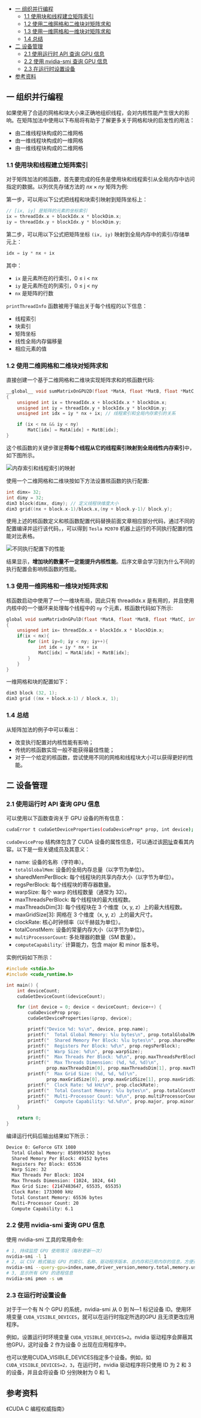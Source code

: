 - [一 组织并行编程](#一-组织并行编程)
  - [1.1 使用块和线程建立矩阵索引](#11-使用块和线程建立矩阵索引)
  - [1.2 使用二维网格和二维块对矩阵求和](#12-使用二维网格和二维块对矩阵求和)
  - [1.3 使用一维网格和一维块对矩阵求和](#13-使用一维网格和一维块对矩阵求和)
  - [1.4 总结](#14-总结)
- [二 设备管理](#二-设备管理)
  - [2.1 使用运行时 API 查询 GPU 信息](#21-使用运行时-api-查询-gpu-信息)
  - [2.2 使用 nvidia-smi 查询 GPU 信息](#22-使用-nvidia-smi-查询-gpu-信息)
  - [2.3 在运行时设置设备](#23-在运行时设置设备)
- [参考资料](#参考资料)

## 一 组织并行编程
如果使用了合适的网格和块大小来正确地组织线程，会对内核性能产生很大的影响。在矩阵加法中使用以下布局将有助于了解更多关于网格和块的启发性的用法：
- 由二维线程块构成的二维网格
- 由一维线程块构成的一维网格
- 由一维线程块构成的二维网格

### 1.1 使用块和线程建立矩阵索引

对于矩阵加法的核函数，首先要完成的任务是使用块和线程索引从全局内存中访问指定的数据。以列优先存储方法的 $nx\times ny$ 矩阵为例:

第一步，可以用以下公式把线程和块索引映射到矩阵坐标上：

```cpp
// [ix, iy] 是矩阵的元素的坐标索引
ix = threadIdx.x + blockIdx.x * blockDim.x;
iy = threadIdx.y + blockIdx.y * blockDim.y;
```

第二步，可以用以下公式把矩阵坐标 `(ix, iy)` 映射到全局内存中的索引/存储单元上：

```cpp
idx = iy * nx + ix
```
其中：
- `ix` 是元素所在的行索引，0 ≤ i < nx
- `iy` 是元素所在的列索引，0 ≤ j < ny
- `nx` 是矩阵的行数
  
`printThreadInfo` 函数被用于输出关于每个线程的以下信息：
- 线程索引
- 块索引
- 矩阵坐标
- 线性全局内存偏移量
- 相应元素的值

### 1.2 使用二维网格和二维块对矩阵求和

直接创建一个基于二维网格和二维块实现矩阵求和的核函数代码:

```cpp
__global__ void sumMatrixOnGPU2D(float *MatA, float *MatB, float *MatC, int nx, int ny)
{
    unsigned int ix = threadIdx.x + blockIdx.x * blockDim.x;
    unsigned int iy = threadIdx.y + blockIdx.y * blockDim.y;
    unsigned int idx = iy * nx + ix; // 线程索引和全局内存索引的关系

    if (ix < nx && iy < ny)
        MatC[idx] = MatA[idx] + MatB[idx];
}
```

这个核函数的关键步骤是**将每个线程从它的线程索引映射到全局线性内存索引**中，如下图所示。

![内存索引和线程索引的映射](../../images/thread_idx/memory_idx.png)

使用一个二维网格和二维块按如下方法设置核函数的执行配置:

```cpp
int dimx= 32;
int dimy = 32;
dim3 block(dimx, dimy); // 定义线程块维度大小
dim3 grid((nx + block.x-1)/block.x,(ny + block.y-1)/ block.y);
```

使用上述的核函数定义和核函数配置代码替换前面文章相应部分代码，通过不同的配置编译并运行该代码，，可以得到 `Tesla M2070` 机器上运行的不同执行配置的性能对比表格。

![不同执行配置下的性能](../../images/thread_idx/result.png)

结果显示，**增加块的数量不一定能提升内核性能**。后序文章会学习到为什么不同的执行配置会影响核函数的性能。

### 1.3 使用一维网格和一维块对矩阵求和

核函数启动中使用了一个一维块布局，因此只有 threadIdx.x 是有用的，并且使用内核中的一个循环来处理每个线程中的 `ny` 个元素，核函数代码如下所示:

```cpp
global void sumMatrixOnGPulD(float *MatA, float *MatB, float *MatC, int nx，int ny)
{
    unsigned int ix= threadIdx.x + blockIdx.x * blockDim.x;
    if(ix < nx){
        for (int iy=0; iy < ny; iy++){
            int idx = iy * nx + ix
            MatC[idx] = MatA[idx] + MatB[idx];
        }
    }
}
```

一维网格和块的配置如下：

```cpp
dim3 block (32, 1);
dim3 grid ((nx + block.x-1) / block.x, 1);
```

### 1.4 总结

从矩阵加法的例子中可以看出：
- 改变执行配置对内核性能有影响；
- 传统的核函数实现一般不能获得最佳性能；
- 对于一个给定的核函数，尝试使用不同的网格和线程块大小可以获得更好的性能。

## 二 设备管理

### 2.1 使用运行时 API 查询 GPU 信息

可以使用以下函数查询关于 GPU 设备的所有信息：
```bash
cudaError t cudaGetDeviceProperties(cudaDeviceProp* prop, int device);
```

`cudaDeviceProp` 结构体包含了 CUDA 设备的属性信息，可以通过该[网址](https://docs.nvidia.com/cuda/cuda-runtime-api/structcudaDeviceProp.html)查看其内容。以下是一些关键成员及其意义：
- name: 设备的名称（字符串）。
- `totalGlobalMem`: 设备的全局内存总量（以字节为单位）。
- sharedMemPerBlock: 每个线程块的共享内存大小（以字节为单位）。
- regsPerBlock: 每个线程块的寄存器数量。
- warpSize: 每个 warp 的线程数量（通常为 32）。
- maxThreadsPerBlock: 每个线程块的最大线程数。
- maxThreadsDim[3]: 每个线程块在 3 个维度（x, y, z）上的最大线程数。
- maxGridSize[3]: 网格在 3 个维度（x, y, z）上的最大尺寸。
- clockRate: 核心时钟频率（以千赫兹为单位）。
- totalConstMem: 设备的常量内存大小（以字节为单位）。
- `multiProcessorCount`: 多处理器的数量（SM 数量）。
- `computeCapability`:` 计算能力，包含 major 和 minor 版本号。

实例代码如下所示：

```cpp
#include <stdio.h>
#include <cuda_runtime.h>

int main() {
    int deviceCount;
    cudaGetDeviceCount(&deviceCount);

    for (int device = 0; device < deviceCount; device++) {
        cudaDeviceProp prop;
        cudaGetDeviceProperties(&prop, device);

        printf("Device %d: %s\n", device, prop.name);
        printf("  Total Global Memory: %lu bytes\n", prop.totalGlobalMem);
        printf("  Shared Memory Per Block: %lu bytes\n", prop.sharedMemPerBlock);
        printf("  Registers Per Block: %d\n", prop.regsPerBlock);
        printf("  Warp Size: %d\n", prop.warpSize);
        printf("  Max Threads Per Block: %d\n", prop.maxThreadsPerBlock);
        printf("  Max Threads Dimension: (%d, %d, %d)\n",
               prop.maxThreadsDim[0], prop.maxThreadsDim[1], prop.maxThreadsDim[2]);
        printf("  Max Grid Size: (%d, %d, %d)\n",
               prop.maxGridSize[0], prop.maxGridSize[1], prop.maxGridSize[2]);
        printf("  Clock Rate: %d kHz\n", prop.clockRate);
        printf("  Total Constant Memory: %lu bytes\n", prop.totalConstMem);
        printf("  Multi-Processor Count: %d\n", prop.multiProcessorCount);
        printf("  Compute Capability: %d.%d\n", prop.major, prop.minor);
    }

    return 0;
}
```

编译运行代码后输出结果如下所示：
```bash
Device 0: GeForce GTX 1080
  Total Global Memory: 8589934592 bytes
  Shared Memory Per Block: 49152 bytes
  Registers Per Block: 65536
  Warp Size: 32
  Max Threads Per Block: 1024
  Max Threads Dimension: (1024, 1024, 64)
  Max Grid Size: (2147483647, 65535, 65535)
  Clock Rate: 1733000 kHz
  Total Constant Memory: 65536 bytes
  Multi-Processor Count: 20
  Compute Capability: 6.1
```

### 2.2 使用 nvidia-smi 查询 GPU 信息

使用 nvidia-smi 工具的常用命令:

```bash
# 1, 持续监控 GPU 使用情况（每秒更新一次）
nvidia-smi -l 1 
# 2, 以 CSV 格式输出 GPU 的索引、名称、驱动程序版本、总内存和已用内存的信息，方便进一步处理或分析
nvidia-smi --query-gpu=index,name,driver_version,memory.total,memory.used --format=csv
# 3, 显示所有 GPU 的进程信息
nvidia-smi pmon -s um
```

### 2.3 在运行时设置设备

对于于一个有 N 个 GPU 的系统，nvidia-smi 从 0 到 N―1 标记设备 ID。使用环境变量 `CUDA_VISIBLE_DEVICES`，就可以在运行时指定所选的GPU 且无须更改应用程序。

例如，设置运行时环境变量 `CUDA_VISIBLE_DEVICES=2`。nvidia 驱动程序会屏蔽其他GPU，这时设备 2 作为设备 0 出现在应用程序中。

也可以使用CUDA_VISIBLE_DEVICES指定多个设备。例如，如 `CUDA_VISIBLE_DEVICES=2，3`，在运行时，nvidia 驱动程序将只使用 ID 为 2 和 3 的设备，并且会将设备 ID 分别映射为 0 和 1。

## 参考资料

《CUDA C 编程权威指南》